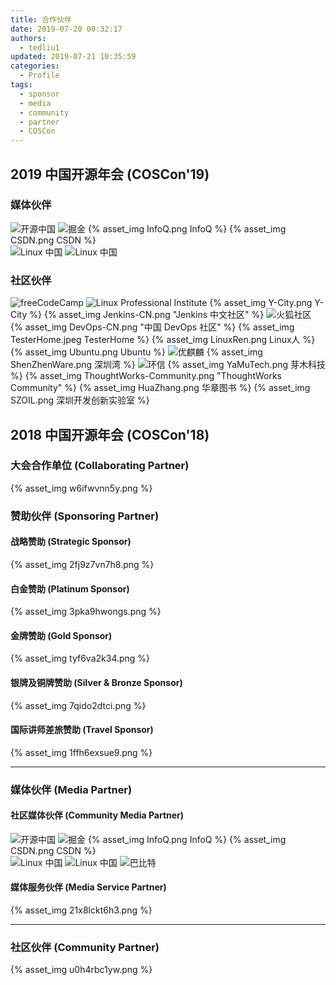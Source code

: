 ```yaml
---
title: 合作伙伴
date: 2019-07-20 00:32:17
authors:
  - tedliu1
updated: 2019-07-21 10:35:59
categories:
  - Profile
tags:
  - sponsor
  - media
  - community
  - partner
  - COSCon
---
```


## 2019 中国开源年会 (COSCon'19)

### 媒体伙伴

<div class="d-flex align-items-center flex-wrap">
  <img alt="开源中国" src="https://static.oschina.net/new-osc/img/logo_osc_new.svg">
  <img alt="掘金" src="https://b-gold-cdn.xitu.io/v3/static/img/logo.a7995ad.svg">
  {% asset_img InfoQ.png InfoQ %}
  {% asset_img CSDN.png CSDN %}
</div>
<div class="d-flex align-items-center flex-wrap">
  <img alt="Linux 中国" src="https://img.linux.net.cn/static/image/common/linuxcn_logo_2017.png">
  <img class="w-25" alt="Linux 中国" src="https://images.gitbook.cn/FnzjNghzs_ktFPUKeLaFX38rbNsL">
</div>

### 社区伙伴

<div class="d-flex align-items-center flex-wrap">
  <img class="w-25" alt="freeCodeCamp" src="https://upload.wikimedia.org/wikipedia/commons/3/39/FreeCodeCamp_logo.png">
  <img class="w-25" alt="Linux Professional Institute" src="https://www.lpi.org/sites/all/themes/lpi/images/logo.png">
  {% asset_img Y-City.png Y-City %}
  {% asset_img Jenkins-CN.png "Jenkins 中文社区" %}
  <img alt="火狐社区" src="http://mozilla.com.cn/template/dean_xiaomi130903_v2/deancss/logo.png">
  {% asset_img DevOps-CN.png "中国 DevOps 社区" %}
  {% asset_img TesterHome.jpeg TesterHome %}
  {% asset_img LinuxRen.png Linux人 %}
  {% asset_img Ubuntu.png Ubuntu %}
  <img alt="优麒麟" src="http://www.ubuntukylin.com/public/images/logo.png">
  {% asset_img ShenZhenWare.png 深圳湾 %}
  <img alt="环信" src="http://www.easemob.com/themes/official_v3/Public/img/brand/logo_text_url.png">
  {% asset_img YaMuTech.png 芽木科技 %}
  {% asset_img ThoughtWorks-Community.png "ThoughtWorks Community" %}
  {% asset_img HuaZhang.png 华章图书 %}
  {% asset_img SZOIL.png 深圳开发创新实验室 %}
</div>

## 2018 中国开源年会 (COSCon'18)

### 大会合作单位 (Collaborating Partner)

{% asset_img w6ifwvnn5y.png %}

### 赞助伙伴 (Sponsoring Partner)

#### 战略赞助 (Strategic Sponsor)

{% asset_img 2fj9z7vn7h8.png %}

#### 白金赞助 (Platinum Sponsor)

{% asset_img 3pka9hwongs.png %}

#### 金牌赞助 (Gold Sponsor)

{% asset_img tyf6va2k34.png %}

#### 银牌及铜牌赞助 (Silver & Bronze Sponsor)

{% asset_img 7qido2dtci.png %}

#### 国际讲师差旅赞助 (Travel Sponsor)

{% asset_img 1ffh6exsue9.png %}

---

### 媒体伙伴 (Media Partner)

#### 社区媒体伙伴 (Community Media Partner)

<div class="d-flex align-items-center flex-wrap">
  <img alt="开源中国" src="https://static.oschina.net/new-osc/img/logo_osc_new.svg">
  <img alt="掘金" src="https://b-gold-cdn.xitu.io/v3/static/img/logo.a7995ad.svg">
  {% asset_img InfoQ.png InfoQ %}
  {% asset_img CSDN.png CSDN %}
</div>
<div class="d-flex align-items-center flex-wrap">
  <img alt="Linux 中国" src="https://img.linux.net.cn/static/image/common/linuxcn_logo_2017.png">
  <img class="w-25" alt="Linux 中国" src="https://images.gitbook.cn/FnzjNghzs_ktFPUKeLaFX38rbNsL">
  <img class="w-25" alt="巴比特" src="https://www.8btc.com/public/common/8btc.svg">
</div>

#### 媒体服务伙伴 (Media Service Partner)

{% asset_img 21x8lckt6h3.png %}

---

### 社区伙伴 (Community Partner)

{% asset_img u0h4rbc1yw.png %}
